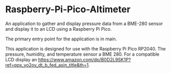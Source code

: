 # Raspberry-Pi-Pico-Altimeter
An application to gather and display pressure data from a BME-280 sensor and display it to an LCD using a Raspberry Pi Pico.

The primary entry point for the application is in main. 

This application is designed for use with the Raspberry Pi Pico RP2040. The pressure, humidity, and temperature sensor a BME 280. For a compatible LCD display an https://www.amazon.com/dp/B0D2L9SK1P?ref=ppx_yo2ov_dt_b_fed_asin_title&th=1. 